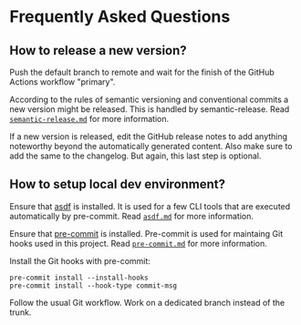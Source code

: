 # Frequently Asked Questions

## How to release a new version?

Push the default branch to remote and wait for the finish of the GitHub Actions
workflow "primary".

According to the rules of semantic versioning and conventional commits
a new version might be released. This is handled by semantic-release. Read
[`semantic-release.md`](semantic-release.md) for more information.

If a new version is released, edit the GitHub release notes to add anything
noteworthy beyond the automatically generated content. Also make sure to add
the same to the changelog. But again, this last step is optional.

## How to setup local dev environment?

Ensure that [asdf](https://github.com/asdf-vm/asdf) is installed. It is used for
a few CLI tools that are executed automatically by pre-commit. Read
[`asdf.md`](asdf.md) for more information.

Ensure that [pre-commit](https://github.com/pre-commit/pre-commit) is installed.
Pre-commit is used for maintaing Git hooks used in this project. Read
[`pre-commit.md`](pre-commit.md) for more information.

Install the Git hooks with pre-commit:

```shell
pre-commit install --install-hooks
pre-commit install --hook-type commit-msg
```

Follow the usual Git workflow. Work on a dedicated branch instead of the trunk.
